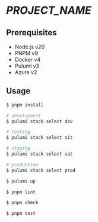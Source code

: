 # _PROJECT_NAME_

## Prerequisites

- Node.js v20
- PNPM v9
- Docker v4
- Pulumi v3
- Azure v2

## Usage

```sh
$ pnpm install
```

```sh
# development
$ pulumi stack select dev

# testing
$ pulumi stack select sit

# staging
$ pulumi stack select uat

# production
$ pulumi stack select prod
```

```sh
$ pulumi up
```

```sh
$ pnpm lint
```

```sh
$ pnpm check
```

```sh
$ pnpm test
```
